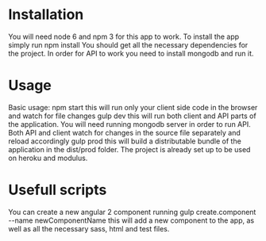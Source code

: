 # Installation
You will need node 6 and npm 3 for this app to work. To install the app simply run 
npm install
You should get all the necessary dependencies for the project.
In order for API to work you need to install mongodb and run it.
# Usage
Basic usage:
npm start
this will run only your client side code in the browser and watch for file changes
gulp dev
this will run both client and API parts of the application. You will need running mongodb server in order to run API. Both API and client watch for changes in the source file separately and reload accordingly 
gulp prod
this will build a distributable bundle of the application in the dist/prod folder. The project is already set up to be used on heroku and modulus.

# Usefull scripts
You can create a new angular 2 component running 
gulp create.component --name newComponentName
this will add a new component to the app, as well as all the necessary sass, html and test files.